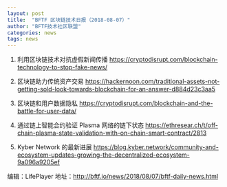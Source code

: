 ```yaml
---
layout: post
title:  "BFTF 区块链技术日报（2018-08-07）"
author: "BFTF技术社区联盟"
categories: news
tags: news
---
```


1. 利用区块链技术对抗虚假新闻传播 <https://cryptodisrupt.com/blockchain-technology-to-stop-fake-news/>

2. 区块链助力传统资产交易 <https://hackernoon.com/traditional-assets-not-getting-sold-look-towards-blockchain-for-an-answer-d884d23c3aa5>

3. 区块链和用户数据隐私 <https://cryptodisrupt.com/blockchain-and-the-battle-for-user-data/>

4. 通过链上智能合约验证 Plasma 网络的链下状态 <https://ethresear.ch/t/off-chain-plasma-state-validation-with-on-chain-smart-contract/2813>

5. Kyber Network 的最新进展 <https://blog.kyber.network/community-and-ecosystem-updates-growing-the-decentralized-ecosystem-9a096a9205ef>

编辑：LifePlayer
地址：<http://bftf.io/news/2018/08/07/bftf-daily-news.html>
